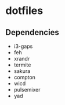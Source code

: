 # dotfiles

## Dependencies
* i3-gaps
* feh
* xrandr
* termite
* sakura
* compton
* wicd
* pulsemixer
* yad

